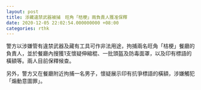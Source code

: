```yaml
---
layout: post
title: 涉藏違禁武器被捕　旺角「桔梗」兩負責人獲准保釋
date: 2020-12-05 22:02:54.000000000 +08:00
categories: rthk
---
```


警方以涉嫌管有違禁武器及藏有工具可作非法用途，拘捕兩名旺角「桔梗」餐廳的負責人，並於餐廳內搜獲1支懷疑伸縮棍、一批頭盔及防毒面罩，以及印有標語的橫額等。兩人目前保釋候查。

另外，警方又在餐廳附近拘捕一名男子，懷疑展示印有抗爭標語的橫額，涉嫌觸犯「煽動意圖罪」。
